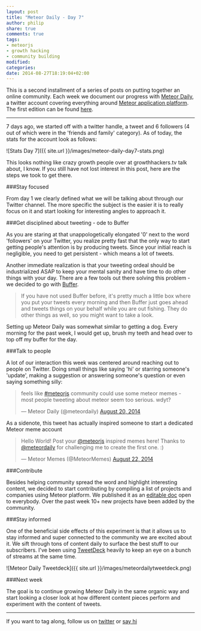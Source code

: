 ```yaml
---
layout: post
title: "Meteor Daily - Day 7"
author: philip
share: true
comments: true
tags:
- meteorjs
- growth hacking
- community building
modified:
categories: 
date: 2014-08-27T18:19:04+02:00
---
```


This is a second installment of a series of posts on putting together an online community. Each week we document our progress with [Meteor Daily](https://twitter.com/meteordaily), a twitter account covering everything around [Meteor application platform](https://www.meteor.com/). The first edition can be found [here](http://thebakery.io/blog/post/95327632668/meteor-daily-hacking-a-community-together/).

---

7 days ago, we started off with a twitter handle, a tweet and 6 followers (4 out of which were in the 'friends and family' category). As of today, the stats for the account look as follows:

![Stats Day 7]({{ site.url }}/images/meteor-daily-day7-stats.png)

This looks nothing like crazy growth people over at growthhackers.tv talk about, I know. If you still have not lost interest in this post, here are the steps we took to get there.

###Stay focused

From day 1 we clearly defined what we will be talking about through our Twitter channel. The more specific the subject is the easier it is to really focus on it and start looking for interesting angles to approach it. 

###Get disciplined about tweeting - ode to Buffer

As you are staring at that unappologetically elongated '0' next to the word 'followers' on your Twitter, you realize pretty fast that the only way to start getting people's attention is by producing tweets. Since your initial reach is negligible, you need to get persistent - which means a lot of tweets.

Another immediate realization is that your tweeting ordeal should be industrialized ASAP to keep your mental sanity and have time to do other things with your day. There are a few tools out there solving this problem - we decided to go with [Buffer](https://bufferapp.com/). 


>If you have not used Buffer before, it's pretty much a little box where you put your tweets every morning and then Buffer just goes ahead and tweets things on your behalf while you are out fishing. They do other things as well, so you might want to take a look.

Setting up Meteor Daily was somewhat similar to getting a dog. Every morning for the past week, I would get up, brush my teeth and head over to top off my buffer for the day.  

###Talk to people

A lot of our interaction this week was centered around reaching out to people on Twitter. Doing small things like saying 'hi' or starring someone's 'update', making a suggestion or answering someone's question or even saying something silly:

<blockquote class="twitter-tweet" lang="en"><p>feels like <a href="https://twitter.com/hashtag/meteorjs?src=hash">#meteorjs</a> community could use some meteor memes - most people tweeting about meteor seem too serious. wdyt?</p>&mdash; Meteor Daily (@meteordaily) <a href="https://twitter.com/meteordaily/statuses/502226551648567296">August 20, 2014</a></blockquote>
<script async src="//platform.twitter.com/widgets.js" charset="utf-8"></script>   

As a sidenote, this tweet has actually inspired someone to start a dedicated Meteor meme account

<blockquote class="twitter-tweet" lang="en"><p>Hello World! Post your <a href="https://twitter.com/meteorjs">@meteorjs</a> inspired memes here! Thanks to <a href="https://twitter.com/meteordaily">@meteordaily</a> for challenging me to create the first one. :)</p>&mdash; Meteor Memes (@MeteorMemes) <a href="https://twitter.com/MeteorMemes/statuses/502939009027276800">August 22, 2014</a></blockquote>
<script async src="//platform.twitter.com/widgets.js" charset="utf-8"></script>

###Contribute

Besides helping community spread the word and highlight interesting content, we decided to start contributing by compiling a list of projects and companies using Meteor platform. We published it as an [editable doc](https://docs.google.com/spreadsheets/d/1P4T1ZO6lnLTBz1Gy9QTO3aNp1ldLuu3_ElKB8jQc5B8/) open to everybody. Over the past week 10+ new projects have been added by the community.

###Stay informed

One of the beneficial side effects of this experiment is that it allows us to stay informed and super connected to the community we are excited about it. We sift through tons of content daily to surface the best stuff to our subscribers. I've been using [TweetDeck](https://about.twitter.com/products/tweetdeck) heavily to keep an eye on a bunch of streams at the same time.

![Meteor Daily Tweetdeck]({{ site.url }}/images/meteordailytweetdeck.png)

###Next week

The goal is to continue growing Meteor Daily in the same organic way and start looking a closer look at how different content pieces perform and experiment with the content of tweets.

---

If you want to tag along, follow us on [twitter](http://twitter.com/bakeryhq) or [say hi](mailto:hi@thebakery.io) 